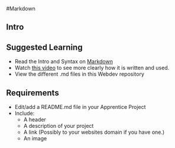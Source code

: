 #Markdown 

## Intro



## Suggested Learning

- Read the Intro and Syntax on [Markdown](https://daringfireball.net/projects/markdown/)
- Watch [this video](https://www.youtube.com/watch?v=_gknWWa2OF0) to see more clearly how it is written and used.
- View the different .md files in this Webdev repository

## Requirements

- Edit/add a README.md file in your Apprentice Project
- Include: 
    - A header
    - A description of your project
    - A link (Possibly to your websites domain if you have one.)
    - An image 